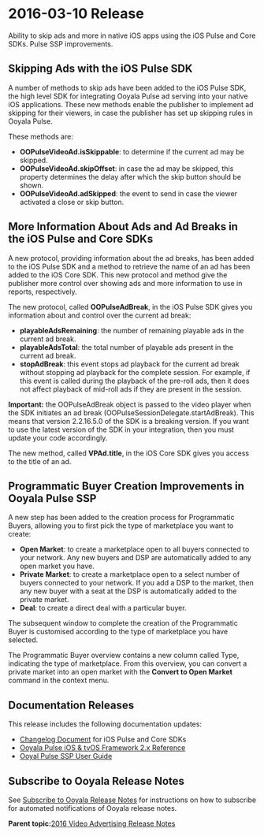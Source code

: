 # 2016-03-10 Release

Ability to skip ads and more in native iOS apps using the iOS Pulse and Core SDKs. Pulse SSP improvements.

## Skipping Ads with the iOS Pulse SDK

A number of methods to skip ads have been added to the iOS Pulse SDK, the high level SDK for integrating Ooyala Pulse ad serving into your native iOS applications. These new methods enable the publisher to implement ad skipping for their viewers, in case the publisher has set up skipping rules in Ooyala Pulse.

These methods are:

-   **OOPulseVideoAd.isSkippable**: to determine if the current ad may be skipped.
-   **OOPulseVideoAd.skipOffset**: in case the ad may be skipped, this property determines the delay after which the skip button should be shown.
-   **OOPulseVideoAd.adSkipped**: the event to send in case the viewer activated a close or skip button.

## More Information About Ads and Ad Breaks in the iOS Pulse and Core SDKs

A new protocol, providing information about the ad breaks, has been added to the iOS Pulse SDK and a method to retrieve the name of an ad has been added to the iOS Core SDK. This new protocol and method give the publisher more control over showing ads and more information to use in reports, respectively.

The new protocol, called **OOPulseAdBreak**, in the iOS Pulse SDK gives you information about and control over the current ad break:

-   **playableAdsRemaining**: the number of remaining playable ads in the current ad break.
-   **playableAdsTotal**: the total number of playable ads present in the current ad break.
-   **stopAdBreak**: this event stops ad playback for the current ad break without stopping ad playback for the complete session. For example, if this event is called during the playback of the pre-roll ads, then it does not affect playback of mid-roll ads if they are present in the session.

**Important:** the OOPulseAdBreak object is passed to the video player when the SDK initiates an ad break \(OOPulseSessionDelegate.startAdBreak\). This means that version 2.2.16.5.0 of the SDK is a breaking version. If you want to use the latest version of the SDK in your integration, then you must update your code accordingly.

The new method, called **VPAd.title**, in the iOS Core SDK gives you access to the title of an ad.

## Programmatic Buyer Creation Improvements in Ooyala Pulse SSP

A new step has been added to the creation process for Programmatic Buyers, allowing you to first pick the type of marketplace you want to create:

-   **Open Market**: to create a marketplace open to all buyers connected to your network. Any new buyers and DSP are automatically added to any open market you have.
-   **Private Market**: to create a marketplace open to a select number of buyers connected to your network. If you add a DSP to the market, then any new buyer with a seat at the DSP is automatically added to the private market.
-   **Deal**: to create a direct deal with a particular buyer.

The subsequent window to complete the creation of the Programmatic Buyer is customised according to the type of marketplace you have selected.

The Programmatic Buyer overview contains a new column called Type, indicating the type of marketplace. From this overview, you can convert a private market into an open market with the **Convert to Open Market** command in the context menu.

## Documentation Releases

This release includes the following documentation updates:

-   [Changelog Document](http://pulse-sdks.ooyala.com/ios_2/latest/docs/Changelog.html) for iOS Pulse and Core SDKs
-   [Ooyala Pulse iOS & tvOS Framework 2.x Reference](http://pulse-sdks.ooyala.com/ios_2/latest/index.html)
-   [Ooyal Pulse SSP User Guide](http://help.ooyala.com/sites/all/libraries/dita/en/video-advertising/pdf/Pulse_SSP_User_Guide.pdf)

## Subscribe to Ooyala Release Notes

See [Subscribe to Ooyala Release Notes](../../concepts/release_notes_subscribe.md) for instructions on how to subscribe for automated notifications of Ooyala release notes.

**Parent topic:**[2016 Video Advertising Release Notes](../../oadtech/relnotes/adtech_relnotes_2016.md)

